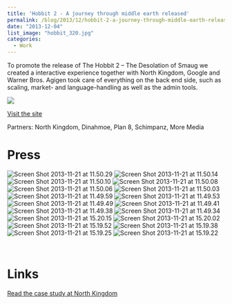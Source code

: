 ```yaml
---
title: 'Hobbit 2 - A journey through middle earth released'
permalink: /blog/2013/12/hobbit-2-a-journey-through-middle-earth-released/
date: "2013-12-04"
list_image: "hobbit_320.jpg"
categories:
  - Work
---
```


To promote the release of The Hobbit 2 &#8211; The Desolation of Smaug we created a interactive experience together with North Kingdom, Google and Warner Bros. Agigen took care of everything on the back end side, such as scaling, market- and language-handling as well as the admin tools.

<!--more-->

<img src="/img/blog/posts/2014/01/hobbit.jpg" >

[Visit the site][1]

Partners: North Kingdom, Dinahmoe, Plan 8, Schimpanz, More Media



# Press

<img alt="Screen Shot 2013-11-21 at 11.50.29" src="/img/blog/posts/2013/12/Screen-Shot-2013-11-21-at-11.50.29-.png" />
<img alt="Screen Shot 2013-11-21 at 11.50.14" src="/img/blog/posts/2013/12/Screen-Shot-2013-11-21-at-11.50.14-.png" />
<img alt="Screen Shot 2013-11-21 at 11.50.10" src="/img/blog/posts/2013/12/Screen-Shot-2013-11-21-at-11.50.10-.png" />
<img alt="Screen Shot 2013-11-21 at 11.50.08" src="/img/blog/posts/2013/12/Screen-Shot-2013-11-21-at-11.50.08-.png" />
<img alt="Screen Shot 2013-11-21 at 11.50.06" src="/img/blog/posts/2013/12/Screen-Shot-2013-11-21-at-11.50.06-.png" />
<img alt="Screen Shot 2013-11-21 at 11.50.03" src="/img/blog/posts/2013/12/Screen-Shot-2013-11-21-at-11.50.03-.png" />
<img alt="Screen Shot 2013-11-21 at 11.49.59" src="/img/blog/posts/2013/12/Screen-Shot-2013-11-21-at-11.49.59-.png" />
<img alt="Screen Shot 2013-11-21 at 11.49.53" src="/img/blog/posts/2013/12/Screen-Shot-2013-11-21-at-11.49.53-.png" />
<img alt="Screen Shot 2013-11-21 at 11.49.49" src="/img/blog/posts/2013/12/Screen-Shot-2013-11-21-at-11.49.49-.png" />
<img alt="Screen Shot 2013-11-21 at 11.49.41" src="/img/blog/posts/2013/12/Screen-Shot-2013-11-21-at-11.49.41-.png" />
<img alt="Screen Shot 2013-11-21 at 11.49.38" src="/img/blog/posts/2013/12/Screen-Shot-2013-11-21-at-11.49.38-.png" />
<img alt="Screen Shot 2013-11-21 at 11.49.34" src="/img/blog/posts/2013/12/Screen-Shot-2013-11-21-at-11.49.34-.png" />
<img alt="Screen Shot 2013-11-21 at 15.20.15" src="/img/blog/posts/2013/12/Screen-Shot-2013-11-21-at-15.20.15-.png" />
<img alt="Screen Shot 2013-11-21 at 15.20.02" src="/img/blog/posts/2013/12/Screen-Shot-2013-11-21-at-15.20.02-.png" />
<img alt="Screen Shot 2013-11-21 at 15.19.52" src="/img/blog/posts/2013/12/Screen-Shot-2013-11-21-at-15.19.52-.png" />
<img alt="Screen Shot 2013-11-21 at 15.19.38" src="/img/blog/posts/2013/12/Screen-Shot-2013-11-21-at-15.19.38-.png" />
<img alt="Screen Shot 2013-11-21 at 15.19.25" src="/img/blog/posts/2013/12/Screen-Shot-2013-11-21-at-15.19.25-.png" />
<img alt="Screen Shot 2013-11-21 at 15.19.22" src="/img/blog/posts/2013/12/Screen-Shot-2013-11-21-at-15.19.22-.png" />

&nbsp;

# Links

[Read the case study at North Kingdom][2]

 [1]: http://middle-earth.thehobbit.com/
 [2]: http://www.northkingdom.com/cases/hobbit/
